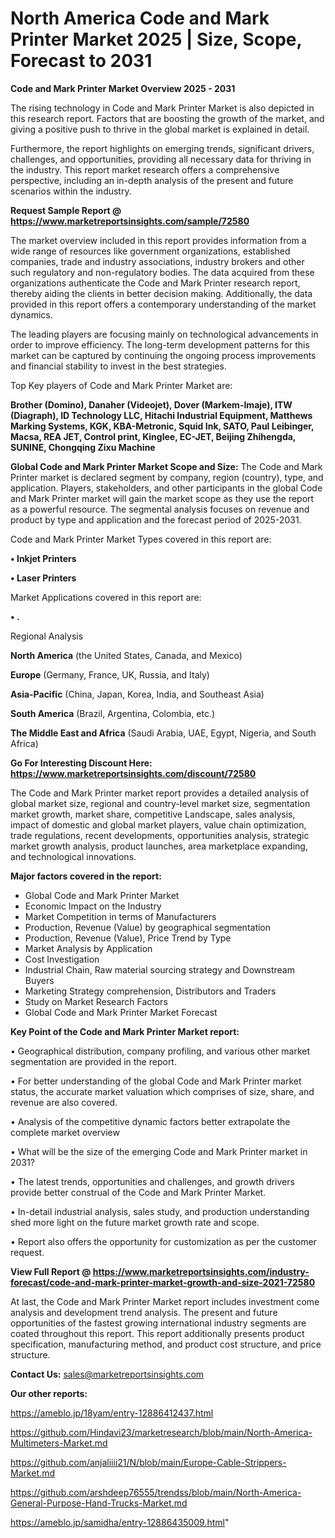 # North America Code and Mark Printer Market 2025 | Size, Scope, Forecast to 2031

<Strong> Code and Mark Printer Market Overview 2025 - 2031</strong>

The rising technology in Code and Mark Printer Market is also depicted in this research report. Factors that are boosting the growth of the market, and giving a positive push to thrive in the global market is explained in detail.

Furthermore, the report highlights on emerging trends, significant drivers, challenges, and opportunities, providing all necessary data for thriving in the industry. This report market research offers a comprehensive perspective, including an in-depth analysis of the present and future scenarios within the industry.

<strong>Request Sample Report @ <a href=https://www.marketreportsinsights.com/sample/72580>https://www.marketreportsinsights.com/sample/72580</a></strong>

The market overview included in this report provides information from a wide range of resources like government organizations, established companies, trade and industry associations, industry brokers and other such regulatory and non-regulatory bodies. The data acquired from these organizations authenticate the Code and Mark Printer research report, thereby aiding the clients in better decision making. Additionally, the data provided in this report offers a contemporary understanding of the market dynamics.

The leading players are focusing mainly on technological advancements in order to improve efficiency. The long-term development patterns for this market can be captured by continuing the ongoing process improvements and financial stability to invest in the best strategies.

Top Key players of Code and Mark Printer Market are:

<strong>Brother (Domino), Danaher (Videojet), Dover (Markem-Imaje), ITW (Diagraph), ID Technology LLC, Hitachi Industrial Equipment, Matthews Marking Systems, KGK, KBA-Metronic, Squid Ink, SATO, Paul Leibinger, Macsa, REA JET, Control print, Kinglee, EC-JET, Beijing Zhihengda, SUNINE, Chongqing Zixu Machine</strong>

<strong><b>Global Code and Mark Printer Market Scope and Size:</b></strong>
The Code and Mark Printer market is declared segment by company, region (country), type, and application. Players, stakeholders, and other participants in the global Code and Mark Printer market will gain the market scope as they use the report as a powerful resource. The segmental analysis focuses on revenue and product by type and application and the forecast period of 2025-2031.

Code and Mark Printer Market Types covered in this report are:

<strong>• Inkjet Printers

• Laser Printers</strong>

Market Applications covered in this report are:

<strong>• .</strong> 

Regional Analysis

<strong>North America</strong> (the United States, Canada, and Mexico)

<strong>Europe</strong> (Germany, France, UK, Russia, and Italy)

<strong>Asia-Pacific</strong> (China, Japan, Korea, India, and Southeast Asia)

<strong>South America</strong> (Brazil, Argentina, Colombia, etc.)

<strong>The Middle East and Africa</strong> (Saudi Arabia, UAE, Egypt, Nigeria, and South Africa)

<strong>Go For Interesting Discount Here: <a href=https://www.marketreportsinsights.com/discount/72580>https://www.marketreportsinsights.com/discount/72580</a></strong>

The Code and Mark Printer market report provides a detailed analysis of global market size, regional and country-level market size, segmentation market growth, market share, competitive Landscape, sales analysis, impact of domestic and global market players, value chain optimization, trade regulations, recent developments, opportunities analysis, strategic market growth analysis, product launches, area marketplace expanding, and technological innovations.

<strong><b>Major factors covered in the report:</b></strong>
<ul>
  <li>Global Code and Mark Printer Market </li>
  <li>Economic Impact on the Industry</li>
  <li>Market Competition in terms of Manufacturers</li>
  <li>Production, Revenue (Value) by geographical segmentation</li>
  <li>Production, Revenue (Value), Price Trend by Type</li>
  <li>Market Analysis by Application</li>
  <li>Cost Investigation</li>
  <li>Industrial Chain, Raw material sourcing strategy and Downstream Buyers</li>
  <li>Marketing Strategy comprehension, Distributors and Traders</li>
  <li>Study on Market Research Factors</li>
  <li>Global Code and Mark Printer Market Forecast</li>
</ul>

<strong><b>Key Point of the Code and Mark Printer Market report:</b></strong>

• Geographical distribution, company profiling, and various other market segmentation are provided in the report.

• For better understanding of the global Code and Mark Printer market status, the accurate market valuation which comprises of size, share, and revenue are also covered.

• Analysis of the competitive dynamic factors better extrapolate the complete market overview

• What will be the size of the emerging Code and Mark Printer market in 2031?

• The latest trends, opportunities and challenges, and growth drivers provide better construal of the Code and Mark Printer Market.

• In-detail industrial analysis, sales study, and production understanding shed more light on the future market growth rate and scope.

• Report also offers the opportunity for customization as per the customer request.

<strong><b>View Full Report @ <a href=https://www.marketreportsinsights.com/industry-forecast/code-and-mark-printer-market-growth-and-size-2021-72580>https://www.marketreportsinsights.com/industry-forecast/code-and-mark-printer-market-growth-and-size-2021-72580</a></b></strong>


At last, the Code and Mark Printer Market report includes investment come analysis and development trend analysis. The present and future opportunities of the fastest growing international industry segments are coated throughout this report. This report additionally presents product specification, manufacturing method, and product cost structure, and price structure.

<strong>Contact Us:</strong>
sales@marketreportsinsights.com

<strong>Our other reports:</strong>

<a href=https://ameblo.jp/18yam/entry-12886412437.html>https://ameblo.jp/18yam/entry-12886412437.html</a>

<a href=https://github.com/Hindavi23/marketresearch/blob/main/North-America-Multimeters-Market.md>https://github.com/Hindavi23/marketresearch/blob/main/North-America-Multimeters-Market.md</a>

<a href=https://github.com/anjaliiii21/N/blob/main/Europe-Cable-Strippers-Market.md>https://github.com/anjaliiii21/N/blob/main/Europe-Cable-Strippers-Market.md</a>

<a href=https://github.com/arshdeep76555/trendss/blob/main/North-America-General-Purpose-Hand-Trucks-Market.md>https://github.com/arshdeep76555/trendss/blob/main/North-America-General-Purpose-Hand-Trucks-Market.md</a>

<a href=https://ameblo.jp/samidha/entry-12886435009.html>https://ameblo.jp/samidha/entry-12886435009.html</a>"
